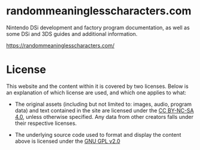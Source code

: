 # randommeaninglesscharacters.com

Nintendo DSi development and factory program documentation, as well as some DSi and 3DS guides and additional information.

https://randommeaninglesscharacters.com/

# License
This website and the content within it is covered by two licenses. Below is an explanation of which license are used, and which one applies to what:

- The original assets (including but not limited to: images, audio, program data) and text contained in the site are licensed under the [CC BY-NC-SA 4.0](LICENSE_CC_BY-NC-SA_4.0.md), unless otherwise specified. Any data from other creators falls under their respective licenses.

- The underlying source code used to format and display the content above is licensed under the [GNU GPL v2.0](LICENSE_GNU_GPL_v2.0.md)
